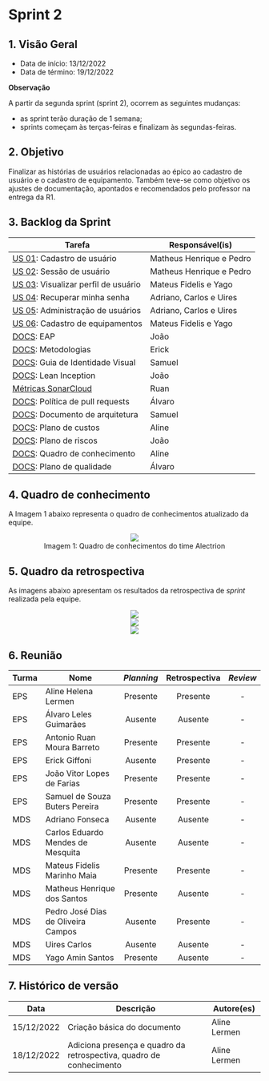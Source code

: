 # Sprint 2

## 1. Visão Geral

* Data de início: 13/12/2022
* Data de término: 19/12/2022

**Observação**  

A partir da segunda sprint (sprint 2), ocorrem as seguintes mudanças:
* as sprint terão duração de 1 semana;
* sprints começam às terças-feiras e finalizam às segundas-feiras.

## 2. Objetivo 

Finalizar as histórias de usuários relacionadas ao épico ao cadastro de usuário e o cadastro de equipamento. Também teve-se como objetivo os ajustes de documentação, apontados e recomendados pelo professor na entrega da R1.

## 3. Backlog da Sprint

|Tarefa|Responsável(is)|
|------|-----------|
| [US 01](https://github.com/fga-eps-mds/2022-2-alectrion-doc/issues/7): Cadastro de usuário | Matheus Henrique e Pedro |
| [US 02](https://github.com/fga-eps-mds/2022-2-alectrion-doc/issues/8): Sessão de usuário | Matheus Henrique e Pedro |
| [US 03](https://github.com/fga-eps-mds/2022-2-alectrion-doc/issues/9): Visualizar perfil de usuário | Mateus Fidelis e Yago |
| [US 04](https://github.com/fga-eps-mds/2022-2-alectrion-doc/issues/10): Recuperar minha senha | Adriano, Carlos e Uires |
| [US 05](https://github.com/fga-eps-mds/2022-2-Alectrion-DOC/issues/12): Administração de usuários | Adriano, Carlos e Uires |
| [US 06](https://github.com/fga-eps-mds/2022-2-Alectrion-DOC/issues/13): Cadastro de equipamentos | Mateus Fidelis e Yago |
| [DOCS](https://github.com/fga-eps-mds/2022-2-Alectrion-DOC/issues/57): EAP | João |
| [DOCS](https://github.com/fga-eps-mds/2022-2-Alectrion-DOC/issues/59): Metodologias | Erick |
| [DOCS](https://github.com/fga-eps-mds/2022-2-Alectrion-DOC/issues/60): Guia de Identidade Visual | Samuel |
| [DOCS](https://github.com/fga-eps-mds/2022-2-Alectrion-DOC/issues/61): Lean Inception | João |
| [Métricas SonarCloud](https://github.com/fga-eps-mds/2022-2-Alectrion-DOC/issues/63) | Ruan |
| [DOCS](https://github.com/fga-eps-mds/2022-2-Alectrion-DOC/issues/64): Política de pull requests | Álvaro |
| [DOCS](https://github.com/fga-eps-mds/2022-2-Alectrion-DOC/issues/65): Documento de arquitetura | Samuel |
| [DOCS](https://github.com/fga-eps-mds/2022-2-Alectrion-DOC/issues/66): Plano de custos | Aline |
| [DOCS](https://github.com/fga-eps-mds/2022-2-Alectrion-DOC/issues/67): Plano de riscos | João |
| [DOCS](https://github.com/fga-eps-mds/2022-2-Alectrion-DOC/issues/68): Quadro de conhecimento | Aline |
| [DOCS](https://github.com/fga-eps-mds/2022-2-Alectrion-DOC/issues/69): Plano de qualidade | Álvaro |

## 4. Quadro de conhecimento

A Imagem 1 abaixo representa o quadro de conhecimentos atualizado da equipe.

<div align="center">
   <img width="auto" height="auto" src="assets/quadro_de_conhecimento/2_quadro_de_conhecimento.jpg"/>
</div>

<figcaption align='center'>
   Imagem 1: Quadro de conhecimentos do time Alectrion
   <br>
</figcaption>

## 5. Quadro da retrospectiva

As imagens abaixo apresentam os resultados da retrospectiva de _sprint_ realizada pela equipe.

<div align="center">
   <img width="auto" height="auto" src="assets/quadro_retrospectiva/2_quadro_bom.jpg"/>
</div>
<div align="center">
   <img width="auto" height="auto" src="assets/quadro_retrospectiva/2_quadro_ruim.jpg"/>
</div>
<div align="center">
   <img width="auto" height="auto" src="assets/quadro_retrospectiva/2_quadro_melhorar.jpg"/>
</div>

## 6. Reunião

|Turma|Nome|_Planning_|Retrospectiva|_Review_|
|-----|----|:--------:|:--------:|:--------:|
| EPS | Aline Helena Lermen | Presente |Presente |- |
| EPS | Álvaro Leles Guimarães | Ausente | Ausente |- | 
| EPS | Antonio Ruan Moura Barreto | Presente | Presente |- |
| EPS | Erick Giffoni | Ausente | Presente |- | 
| EPS | João Vitor Lopes de Farias | Presente | Presente |- |
| EPS | Samuel de Souza Buters Pereira | Presente | Presente |- |
| MDS | Adriano Fonseca | Ausente | Ausente |- | 
| MDS | Carlos Eduardo Mendes de Mesquita | Ausente | Ausente |- | 
| MDS | Mateus Fidelis Marinho Maia | Presente | Presente |- |
| MDS | Matheus Henrique dos Santos | Presente | Ausente |- |
| MDS | Pedro José Dias de Oliveira Campos | Ausente | Presente |- | 
| MDS | Uires Carlos | Ausente | Ausente |- | 
| MDS | Yago Amin Santos | Presente | Ausente |- |

## 7. Histórico de versão

|**Data**|**Descrição**|**Autore(es)**|
|--------|-------------|--------------|
|15/12/2022| Criação básica do documento | Aline Lermen |
|18/12/2022| Adiciona presença e quadro da retrospectiva, quadro de conhecimento | Aline Lermen |